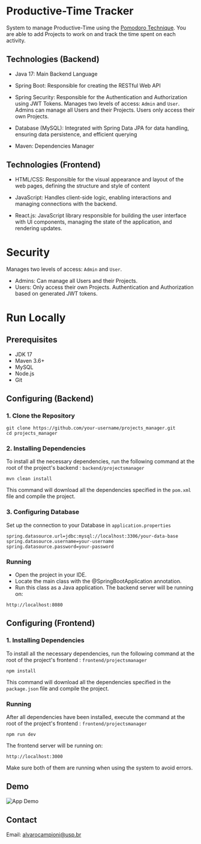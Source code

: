 # Productive-Time Tracker
System to manage Productive-Time using the [Pomodoro Technique](https://en.wikipedia.org/wiki/Pomodoro_Technique). You are able to add Projects to work on and track the time spent on each activity. 

## Technologies (Backend)
- Java 17: Main Backend Language

- Spring Boot: Responsible for creating the RESTful Web API

- Spring Security: Responsible for the Authentication and Authorization using JWT Tokens. Manages two levels of access: `Admin` and `User`. Admins can manage all Users and their Projects. Users only access their own Projects.

- Database (MySQL): Integrated with Spring Data JPA for data handling, ensuring data persistence, and efficient querying

- Maven: Dependencies Manager

## Technologies (Frontend)
- HTML/CSS: Responsible for the visual appearance and layout of the web pages, defining the structure and style of content

- JavaScript: Handles client-side logic, enabling interactions and managing connections with the backend.

- React.js: JavaScript library responsible for building the user interface with UI components, managing the state of the application, and rendering updates.

# Security
Manages two levels of access: `Admin` and `User`.
- Admins: Can manage all Users and their Projects. 
- Users: Only access their own Projects.
Authentication and Authorization based on generated JWT tokens.

# Run Locally

## Prerequisites
- JDK 17
- Maven 3.6+
- MySQL
- Node.js
- Git

## Configuring (Backend)

### 1. Clone the Repository
```
git clone https://github.com/your-username/projects_manager.git
cd projects_manager
```
### 2. Installing Dependencies
To install all the necessary dependencies, run the following command at the root of the project's backend : `backend/projectsmanager`
```
mvn clean install
```
This command will download all the dependencies specified in the `pom.xml` file and compile the project.

### 3. Configuring Database
Set up the connection to your Database in `application.properties`
```
spring.datasource.url=jdbc:mysql://localhost:3306/your-data-base
spring.datasource.username=your-username
spring.datasource.password=your-password
```

### Running
- Open the project in your IDE. 
- Locate the main class with the @SpringBootApplication annotation.
- Run this class as a Java application.
The backend server will be running on:
```
http://localhost:8080
```

## Configuring (Frontend)

### 1. Installing Dependencies
To install all the necessary dependencies, run the following command at the root of the project's frontend : `frontend/projectsmanager`
```
npm install
```
This command will download all the dependencies specified in the `package.json` file and compile the project.

### Running
After all dependencies have been installed, execute the command at the root of the project's frontend : `frontend/projectsmanager`
```
npm run dev
```
The frontend server will be running on:
```
http://localhost:3000
```

Make sure both of them are running when using the system to avoid errors.

## Demo

![App Demo](https://github.com/user-attachments/assets/0256c04c-bed6-4cfa-9318-c612df252224)

## Contact
Email: alvarocampioni@usp.br

